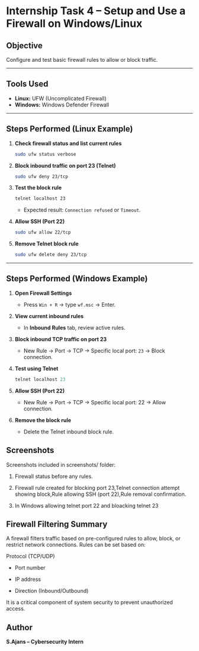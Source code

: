 # Internship Task 4 – Setup and Use a Firewall on Windows/Linux

## Objective
Configure and test basic firewall rules to allow or block traffic.

---

## Tools Used
- **Linux:** UFW (Uncomplicated Firewall)
- **Windows:** Windows Defender Firewall

---

## Steps Performed (Linux Example)

1. **Check firewall status and list current rules**
    ```bash
    sudo ufw status verbose
    ```

2. **Block inbound traffic on port 23 (Telnet)**
    ```bash
    sudo ufw deny 23/tcp
    ```

3. **Test the block rule**
    ```bash
    telnet localhost 23
    ```
    - Expected result: `Connection refused` or `Timeout`.

4. **Allow SSH (Port 22)**
    ```bash
    sudo ufw allow 22/tcp
    ```

5. **Remove Telnet block rule**
    ```bash
    sudo ufw delete deny 23/tcp
    ```

---

## Steps Performed (Windows Example)

1. **Open Firewall Settings**
   - Press `Win + R` → type `wf.msc` → Enter.

2. **View current inbound rules**
   - In **Inbound Rules** tab, review active rules.

3. **Block inbound TCP traffic on port 23**
   - New Rule → Port → TCP → Specific local port: `23` → Block connection.

4. **Test using Telnet**
   ```powershell
   telnet localhost 23
   ```
5. **Allow SSH (Port 22)**

   - New Rule → Port → TCP → Specific local port: 22 → Allow connection.

6. **Remove the block rule**

    - Delete the Telnet inbound block rule.
## Screenshots
Screenshots included in screenshots/ folder:

1.  Firewall status before any rules.

2.  Firewall rule created for blocking port 23,Telnet connection attempt showing block,Rule allowing SSH (port 22),Rule removal confirmation.

3.  In Windows allowing telnet port 22 and bloacking telnet 23
 
## Firewall Filtering Summary

A firewall filters traffic based on pre-configured rules to allow, block, or restrict network connections.
Rules can be set based on:

Protocol (TCP/UDP)

 -  Port number

 -  IP address

 -  Direction (Inbound/Outbound)

It is a critical component of system security to prevent unauthorized access.

## Author
**S.Ajans – Cybersecurity Intern**
